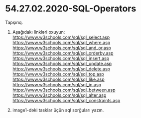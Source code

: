 # 54.27.02.2020-SQL-Operators

  Tapşırıq.
  
  1. Aşağıdakı linkləri oxuyun:  
     https://www.w3schools.com/sql/sql_select.asp     
     https://www.w3schools.com/sql/sql_where.asp     
     https://www.w3schools.com/sql/sql_and_or.asp     
     https://www.w3schools.com/sql/sql_orderby.asp     
     https://www.w3schools.com/sql/sql_insert.asp     
     https://www.w3schools.com/sql/sql_update.asp     
     https://www.w3schools.com/sql/sql_delete.asp     
     https://www.w3schools.com/sql/sql_top.asp     
     https://www.w3schools.com/sql/sql_like.asp     
     https://www.w3schools.com/sql/sql_in.asp     
     https://www.w3schools.com/sql/sql_between.asp     
     https://www.w3schools.com/sql/sql_alter.asp     
     https://www.w3schools.com/sql/sql_constraints.asp
     
     
  2. image1-dəki tasklar üçün sql sorğuları yazın. 
